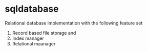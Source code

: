 # sqldatabase
Relational database implementation with the following feature set 
1. Record based file storage and 
2. Index manager
3. Relational maanager
